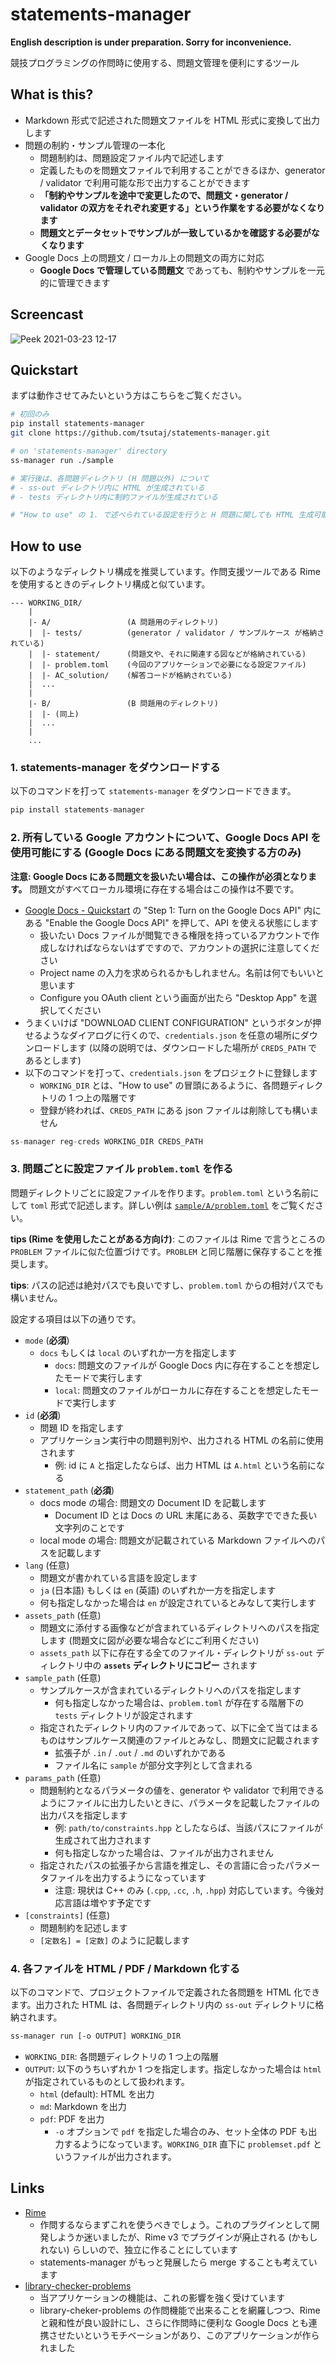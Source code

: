 # statements-manager

**English description is under preparation. Sorry for inconvenience.**

競技プログラミングの作問時に使用する、問題文管理を便利にするツール

## What is this?

- Markdown 形式で記述された問題文ファイルを HTML 形式に変換して出力します
- 問題の制約・サンプル管理の一本化
  - 問題制約は、問題設定ファイル内で記述します
  - 定義したものを問題文ファイルで利用することができるほか、generator / validator で利用可能な形で出力することができます
  - **「制約やサンプルを途中で変更したので、問題文・generator / validator の双方をそれぞれ変更する」という作業をする必要がなくなります**
  - **問題文とデータセットでサンプルが一致しているかを確認する必要がなくなります**
- Google Docs 上の問題文 / ローカル上の問題文の両方に対応
  - **Google Docs で管理している問題文** であっても、制約やサンプルを一元的に管理できます

## Screencast

![Peek 2021-03-23 12-17](https://user-images.githubusercontent.com/19629946/112087941-427fd900-8bd2-11eb-8cd5-e76bb73a8e23.gif)

## Quickstart

まずは動作させてみたいという方はこちらをご覧ください。

```bash
# 初回のみ
pip install statements-manager
git clone https://github.com/tsutaj/statements-manager.git

# on 'statements-manager' directory
ss-manager run ./sample

# 実行後は、各問題ディレクトリ (H 問題以外) について
# - ss-out ディレクトリ内に HTML が生成されている
# - tests ディレクトリ内に制約ファイルが生成されている

# "How to use" の 1. で述べられている設定を行うと H 問題に関しても HTML 生成可能です
```

## How to use

以下のようなディレクトリ構成を推奨しています。作問支援ツールである Rime を使用するときのディレクトリ構成と似ています。

```
--- WORKING_DIR/
    |
    |- A/                 (A 問題用のディレクトリ)
    |  |- tests/          (generator / validator / サンプルケース が格納されている)
    |  |- statement/      (問題文や、それに関連する図などが格納されている)
    |  |- problem.toml    (今回のアプリケーションで必要になる設定ファイル)
    |  |- AC_solution/    (解答コードが格納されている)
    |  ...
    |
    |- B/                 (B 問題用のディレクトリ)
    |  |- (同上)
    |  ...
    |
    ...
```

### 1. statements-manager をダウンロードする

以下のコマンドを打って `statements-manager` をダウンロードできます。

```python
pip install statements-manager
```

### 2. 所有している Google アカウントについて、Google Docs API を使用可能にする (Google Docs にある問題文を変換する方のみ)

**注意: Google Docs にある問題文を扱いたい場合は、この操作が必須となります。** 問題文がすべてローカル環境に存在する場合はこの操作は不要です。

- [Google Docs - Quickstart](https://developers.google.com/docs/api/quickstart/python#step_1_turn_on_the) の "Step 1: Turn on the Google Docs API" 内にある "Enable the Google Docs API" を押して、API を使える状態にします
  - 扱いたい Docs ファイルが閲覧できる権限を持っているアカウントで作成しなければならないはずですので、アカウントの選択に注意してください
  - Project name の入力を求められるかもしれません。名前は何でもいいと思います
  - Configure you OAuth client という画面が出たら "Desktop App" を選択してください
- うまくいけば "DOWNLOAD CLIENT CONFIGURATION" というボタンが押せるようなダイアログに行くので、`credentials.json` を任意の場所にダウンロードします (以降の説明では、ダウンロードした場所が `CREDS_PATH` であるとします)
- 以下のコマンドを打って、`credentials.json` をプロジェクトに登録します
  - `WORKING_DIR` とは、"How to use" の冒頭にあるように、各問題ディレクトリの 1 つ上の階層です
  - 登録が終われば、`CREDS_PATH` にある json ファイルは削除しても構いません

```python
ss-manager reg-creds WORKING_DIR CREDS_PATH
```

### 3. 問題ごとに設定ファイル `problem.toml` を作る

問題ディレクトリごとに設定ファイルを作ります。`problem.toml` という名前にして `toml` 形式で記述します。詳しい例は [`sample/A/problem.toml`](https://github.com/tsutaj/statements-manager/blob/master/sample/A/problem.toml) をご覧ください。

**tips (Rime を使用したことがある方向け)**: このファイルは Rime で言うところの `PROBLEM` ファイルに似た位置づけです。`PROBLEM` と同じ階層に保存することを推奨します。

**tips**: パスの記述は絶対パスでも良いですし、`problem.toml` からの相対パスでも構いません。

設定する項目は以下の通りです。

- `mode` (**必須**)
  - `docs` もしくは `local` のいずれか一方を指定します
    - `docs`: 問題文のファイルが Google Docs 内に存在することを想定したモードで実行します
    - `local`: 問題文のファイルがローカルに存在することを想定したモードで実行します
- `id` (**必須**)
  - 問題 ID を指定します
  - アプリケーション実行中の問題判別や、出力される HTML の名前に使用されます
    - 例: id に `A` と指定したならば、出力 HTML は `A.html` という名前になる
- `statement_path` (**必須**)
  - docs mode の場合: 問題文の Document ID を記載します
    - Document ID とは Docs の URL 末尾にある、英数字でできた長い文字列のことです
  - local mode の場合: 問題文が記載されている Markdown ファイルへのパスを記載します
- `lang` (任意)
  - 問題文が書かれている言語を設定します
  - `ja` (日本語) もしくは `en` (英語) のいずれか一方を指定します
  - 何も指定しなかった場合は `en` が設定されているとみなして実行します
- `assets_path` (任意)
  - 問題文に添付する画像などが含まれているディレクトリへのパスを指定します (問題文に図が必要な場合などにご利用ください)
  - `assets_path` 以下に存在する全てのファイル・ディレクトリが `ss-out` ディレクトリ中の **`assets` ディレクトリにコピー** されます
- `sample_path` (任意)
  - サンプルケースが含まれているディレクトリへのパスを指定します
    - 何も指定しなかった場合は、`problem.toml` が存在する階層下の `tests` ディレクトリが設定されます
  - 指定されたディレクトリ内のファイルであって、以下に全て当てはまるものはサンプルケース関連のファイルとみなし、問題文に記載されます
    - 拡張子が `.in` / `.out` / `.md` のいずれかである
    - ファイル名に `sample` が部分文字列として含まれる
- `params_path` (任意)
  - 問題制約となるパラメータの値を、generator や validator で利用できるようにファイルに出力したいときに、パラメータを記載したファイルの出力パスを指定します
    - 例: `path/to/constraints.hpp` としたならば、当該パスにファイルが生成されて出力されます
    - 何も指定しなかった場合は、ファイルが出力されません
  - 指定されたパスの拡張子から言語を推定し、その言語に合ったパラメータファイルを出力するようになっています
    - 注意: 現状は C++ のみ (`.cpp`, `.cc`, `.h`, `.hpp`) 対応しています。今後対応言語は増やす予定です
- `[constraints]` (任意)
  - 問題制約を記述します
  - `[定数名] = [定数]` のように記載します

### 4. 各ファイルを HTML / PDF / Markdown 化する

以下のコマンドで、プロジェクトファイルで定義された各問題を HTML 化できます。出力された HTML は、各問題ディレクトリ内の `ss-out` ディレクトリに格納されます。

```bash
ss-manager run [-o OUTPUT] WORKING_DIR
```

- `WORKING_DIR`: 各問題ディレクトリの 1 つ上の階層
- `OUTPUT`: 以下のうちいずれか 1 つを指定します。指定しなかった場合は `html` が指定されているものとして扱われます。
  - `html` (default): HTML を出力
  - `md`: Markdown を出力
  - `pdf`: PDF を出力
    - `-o` オプションで `pdf` を指定した場合のみ、セット全体の PDF も出力するようになっています。`WORKING_DIR` 直下に `problemset.pdf` というファイルが出力されます。

## Links

- [Rime](https://github.com/icpc-jag/rime)
  - 作問するならまずこれを使うべきでしょう。これのプラグインとして開発しようか迷いましたが、Rime v3 でプラグインが廃止される (かもしれない) らしいので、独立に作ることにしています
  - statements-manager がもっと発展したら merge することも考えています
- [library-checker-problems](https://github.com/yosupo06/library-checker-problems)
  - 当アプリケーションの機能は、これの影響を強く受けています
  - library-cheker-problems の作問機能で出来ることを網羅しつつ、Rime と親和性が良い設計にし、さらに作問時に便利な Google Docs とも連携させたいというモチベーションがあり、このアプリケーションが作られました
